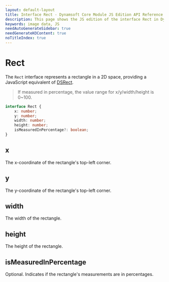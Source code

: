```yaml
---
layout: default-layout
title: Interface Rect - Dynamsoft Core Module JS Edition API Reference
description: This page shows the JS edition of the interface Rect in Dynamsoft Core Module.
keywords: image data, JS
needAutoGenerateSidebar: true
needGenerateH3Content: true
noTitleIndex: true
---
```


# Rect

The `Rect` interface represents a rectangle in a 2D space, providing a JavaScript equivalent of [DSRect](./ds-rect.md).

> If measured in percentage, the value range for x/y/width/height is 0~100.

```typescript
interface Rect {
    x: number;
    y: number;
    width: number;
    height: number;
    isMeasuredInPercentage?: boolean;
}
```

## x

The x-coordinate of the rectangle's top-left corner.

## y

The y-coordinate of the rectangle's top-left corner.

## width

The width of the rectangle.

## height

The height of the rectangle.

## isMeasuredInPercentage

Optional. Indicates if the rectangle's measurements are in percentages.
